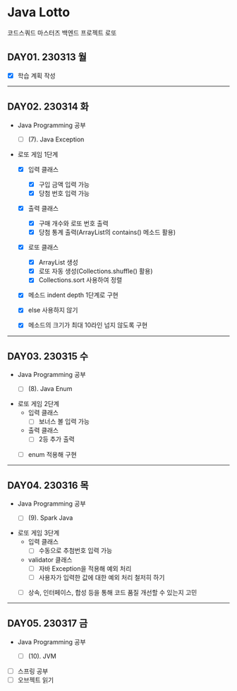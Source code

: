 # Java Lotto

코드스쿼드 마스터즈 백엔드 프로젝트 로또

## DAY01. 230313 월

- [x] 학습 계획 작성


---
## DAY02. 230314 화

- Java Programming 공부
    - [ ] (7). Java Exception


- 로또 게임 1단계
  - [x] 입력 클래스
    - [x] 구입 금액 입력 가능
    - [x] 당첨 번호 입력 가능
  - [x] 출력 클래스
    - [x] 구매 개수와 로또 번호 출력
    - [x] 당첨 통계 출력(ArrayList의 contains() 메소드 활용)
  - [x] 로또 클래스
    - [x] ArrayList 생성
    - [x] 로또 자동 생성(Collections.shuffle() 활용)
    - [x] Collections.sort 사용하여 정렬
  - [x] 메소드 indent depth 1단계로 구현
  - [x] else 사용하지 않기
  - [x] 메소드의 크기가 최대 10라인 넘지 않도록 구현


---
## DAY03. 230315 수

- Java Programming 공부
  - [ ] (8). Java Enum


- 로또 게임 2단계
  - 입력 클래스
    - [ ] 보너스 볼 입력 가능
  - 출력 클래스
      - [ ] 2등 추가 출력
  - [ ] enum 적용해 구현


---
## DAY04. 230316 목

- Java Programming 공부
  - [ ] (9). Spark Java


- 로또 게임 3단계
  - 입력 클래스
    - [ ] 수동으로 추첨번호 입력 가능
  - validator 클래스
    - [ ] 자바 Exception을 적용해 예외 처리
    - [ ] 사용자가 입력한 값에 대한 예외 처리 철저히 하기
  - [ ] 상속, 인터페이스, 합성 등을 통해 코드 품질 개선할 수 있는지 고민


---
## DAY05. 230317 금

- Java Programming 공부
    - [ ] (10). JVM


- [ ] 스프링 공부
- [ ] 오브젝트 읽기
